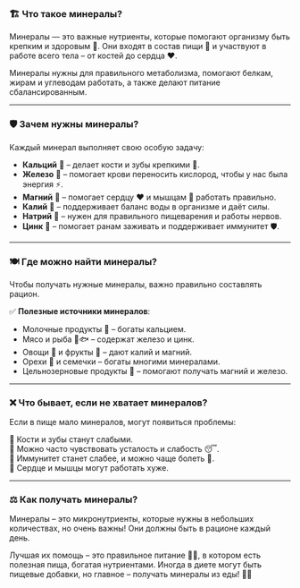 ### 🏗 Что такое минералы?  

Минералы — это важные нутриенты, которые помогают организму быть крепким и здоровым 💪. Они входят в состав пищи 🍏 и участвуют в работе всего тела – от костей до сердца ❤️.  

Минералы нужны для правильного метаболизма, помогают белкам, жирам и углеводам работать, а также делают питание сбалансированным.  

---

### 🛡 Зачем нужны минералы?  

Каждый минерал выполняет свою особую задачу:  

- **Кальций** 🥛 – делает кости и зубы крепкими 🦷.  
- **Железо** 🥩 – помогает крови переносить кислород, чтобы у нас была энергия ⚡.  
- **Магний** 🌿 – помогает сердцу ❤️ и мышцам 💪 работать правильно.  
- **Калий** 🍌 – поддерживает баланс воды в организме и даёт силы.  
- **Натрий** 🧂 – нужен для правильного пищеварения и работы нервов.  
- **Цинк** 🥜 – помогает ранам заживать и поддерживает иммунитет 🛡.  

---

### 🍽 Где можно найти минералы?  

Чтобы получать нужные минералы, важно правильно составлять рацион.  

✅ **Полезные источники минералов**:  
- Молочные продукты 🥛 – богаты кальцием.  
- Мясо и рыба 🥩🐟 – содержат железо и цинк.  
- Овощи 🥦 и фрукты 🍌 – дают калий и магний.  
- Орехи 🥜 и семечки – богаты многими минералами.  
- Цельнозерновые продукты 🌾 – помогают получать магний и железо.  

---

### ❌ Что бывает, если не хватает минералов?  

Если в пище мало минералов, могут появиться проблемы:  

🚫 Кости и зубы станут слабыми.  
🚫 Можно часто чувствовать усталость и слабость 😴.  
🚫 Иммунитет станет слабее, и можно чаще болеть 🤒.  
🚫 Сердце и мышцы могут работать хуже.  

---

### ⚖️ Как получать минералы?  

Минералы – это микронутриенты, которые нужны в небольших количествах, но очень важны! Они должны быть в рационе каждый день.  

Лучшая их помощь – это правильное питание 🥗✅, в котором есть полезная пища, богатая нутриентами. Иногда в диете могут быть пищевые добавки, но главное – получать минералы из еды! 🍏💚